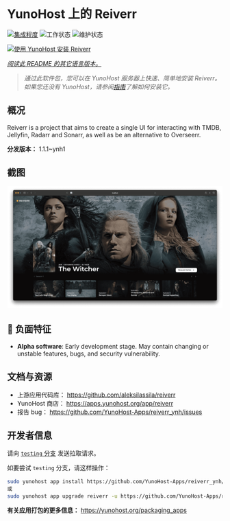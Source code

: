 <!--
注意：此 README 由 <https://github.com/YunoHost/apps/tree/master/tools/readme_generator> 自动生成
请勿手动编辑。
-->

# YunoHost 上的 Reiverr

[![集成程度](https://apps.yunohost.org/badge/integration/reiverr)](https://ci-apps.yunohost.org/ci/apps/reiverr/)
![工作状态](https://apps.yunohost.org/badge/state/reiverr)
![维护状态](https://apps.yunohost.org/badge/maintained/reiverr)

[![使用 YunoHost 安装 Reiverr](https://install-app.yunohost.org/install-with-yunohost.svg)](https://install-app.yunohost.org/?app=reiverr)

*[阅读此 README 的其它语言版本。](./ALL_README.md)*

> *通过此软件包，您可以在 YunoHost 服务器上快速、简单地安装 Reiverr。*  
> *如果您还没有 YunoHost，请参阅[指南](https://yunohost.org/install)了解如何安装它。*

## 概况

Reiverr is a project that aims to create a single UI for interacting with TMDB, Jellyfin, Radarr and Sonarr, as well as be an alternative to Overseerr.

**分发版本：** 1.1.1~ynh1

## 截图

![Reiverr 的截图](./doc/screenshots/screenshot.png)

## :red_circle: 负面特征

- **Alpha software**: Early development stage. May contain changing or unstable features, bugs, and security vulnerability.

## 文档与资源

- 上游应用代码库： <https://github.com/aleksilassila/reiverr>
- YunoHost 商店： <https://apps.yunohost.org/app/reiverr>
- 报告 bug： <https://github.com/YunoHost-Apps/reiverr_ynh/issues>

## 开发者信息

请向 [`testing` 分支](https://github.com/YunoHost-Apps/reiverr_ynh/tree/testing) 发送拉取请求。

如要尝试 `testing` 分支，请这样操作：

```bash
sudo yunohost app install https://github.com/YunoHost-Apps/reiverr_ynh/tree/testing --debug
或
sudo yunohost app upgrade reiverr -u https://github.com/YunoHost-Apps/reiverr_ynh/tree/testing --debug
```

**有关应用打包的更多信息：** <https://yunohost.org/packaging_apps>
